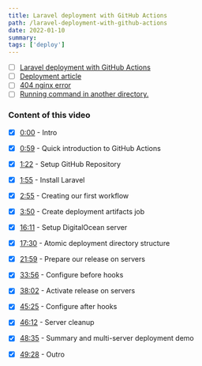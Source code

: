 ```yaml
---
title: Laravel deployment with GitHub Actions
path: /laravel-deployment-with-github-actions
date: 2022-01-10
summary: 
tags: ['deploy']
---
```


- [ ] [Laravel deployment with GitHub Actions](https://www.youtube.com/watch?v=2zduPKmszmI)<br>
- [ ] [Deployment article](https://philo.dev/how-to-use-github-actions-build-matrix-to-deploy-artifacts-to-multiple-servers/)<br>
- [ ] [404 nginx error](https://www.digitalocean.com/community/questions/all-laravel-routes-not-found-on-nginx)
- [ ] [Running command in another directory.](https://stackoverflow.com/questions/58139175/running-actions-in-another-directory)

### Content of this video
- [x] [0:00](https://www.youtube.com/watch?v=2zduPKmszmI&t=0s)  - Intro
- [x] [0:59](https://www.youtube.com/watch?v=2zduPKmszmI&t=59s)  - Quick introduction to GitHub Actions
- [x] [1:22](https://www.youtube.com/watch?v=2zduPKmszmI&t=82s)  - Setup GitHub Repository
- [x] [1:55](https://www.youtube.com/watch?v=2zduPKmszmI&t=115s)  - Install Laravel
- [x] [2:55](https://www.youtube.com/watch?v=2zduPKmszmI&t=175s)  - Creating our first workflow
- [x] [3:50](https://www.youtube.com/watch?v=2zduPKmszmI&t=230s)  - Create deployment artifacts job
- [x] [16:11](https://www.youtube.com/watch?v=2zduPKmszmI&t=971s)  - Setup DigitalOcean server
- [x] [17:30](https://www.youtube.com/watch?v=2zduPKmszmI&t=1050s)  - Atomic deployment directory structure
- [x] [21:59](https://www.youtube.com/watch?v=2zduPKmszmI&t=1319s)  - Prepare our release on servers
- [x] [33:56](https://www.youtube.com/watch?v=2zduPKmszmI&t=2036s)  - Configure before hooks
- [x] [38:02](https://www.youtube.com/watch?v=2zduPKmszmI&t=2282s)  - Activate release on servers
- [x] [45:25](https://www.youtube.com/watch?v=2zduPKmszmI&t=2725s)  - Configure after hooks
- [x] [46:12](https://www.youtube.com/watch?v=2zduPKmszmI&t=2772s)  - Server cleanup
- [x] [48:35](https://www.youtube.com/watch?v=2zduPKmszmI&t=2915s)  - Summary and multi-server deployment demo
- [x] [49:28](https://www.youtube.com/watch?v=2zduPKmszmI&t=2968s)  - Outro


